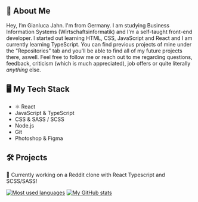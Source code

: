 ## 👤 About Me #
Hey, I’m Gianluca Jahn. I'm from Germany. I am studying Business Information Systems (Wirtschaftsinformatik) and I'm a self-taught front-end developer. I started out learning HTML, CSS, JavaScript and React and I am currently learning TypeScript. You can find previous projects of mine under the "Repositories" tab and you'll be able to find all of my future projects there, aswell. Feel free to follow me or reach out to me regarding questions, feedback, criticism (which is much appreciated), job offers or quite literally *anything* else. 

## 🖥 My Tech Stack
- ⚛️ React
- JavaScript & TypeScript
- CSS & SASS / SCSS
- Node.js
- Git
- Photoshop & Figma

## 🛠 Projects #

🔧 Currently working on a Reddit clone with React Typescript and SCSS/SASS!

[![Most used languages](https://github-readme-stats.vercel.app/api/top-langs/?username=gianlucajahn&layout=compact)](https://github.com/anuraghazra/github-readme-stats)
[![My GitHub stats](https://github-readme-stats.vercel.app/api?username=gianlucajahn)](https://github.com/gianlucajahn/github-readme-stats)

